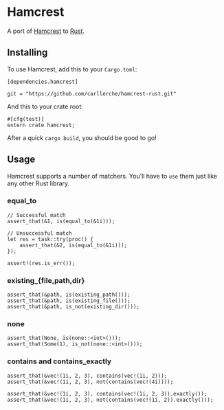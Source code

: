 # Hamcrest

A port of [Hamcrest](http://hamcrest.org/) to [Rust](http://rust-lang.org).

## Installing

To use Hamcrest, add this to your `Cargo.toml`:

```
[dependencies.hamcrest]

git = "https://github.com/carllerche/hamcrest-rust.git"
```

And this to your crate root:

```{rust}
#[cfg(test)]
extern crate hamcrest;
```

After a quick `cargo build`, you should be good to go!

## Usage

Hamcrest supports a number of matchers. You'll have to `use`
them just like any other Rust library.

### equal\_to

```{rust}
// Successful match
assert_that(&1, is(equal_to(&1i)));

// Unsuccessful match
let res = task::try(proc() {
    assert_that(&2, is(equal_to(&1i)));
});

assert!(res.is_err());
```

### existing\_{file,path,dir}

```{rust}
assert_that(&path, is(existing_path()));
assert_that(&path, is(existing_file()));
assert_that(&path, is_not(existing_dir()));
```

### none

```{rust}
assert_that(None, is(none::<int>()));
assert_that(Some(1), is_not(none::<int>()));
```

### contains and contains\_exactly

```{rust}
assert_that(&vec!(1i, 2, 3), contains(vec!(1i, 2)));
assert_that(&vec!(1i, 2, 3), not(contains(vec!(4i))));

assert_that(&vec!(1i, 2, 3), contains(vec!(1i, 2, 3)).exactly());
assert_that(&vec!(1i, 2, 3), not(contains(vec!(1i, 2)).exactly()));
```

